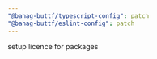 ```yaml
---
"@bahag-buttf/typescript-config": patch
"@bahag-buttf/eslint-config": patch
---
```


setup licence for packages
